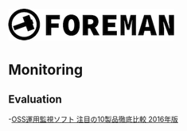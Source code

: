 ![foreman_logo](./img/icon.png)

# Monitoring

## Evaluation

-[OSS運用監視ソフト 注目の10製品徹底比較 2016年版](http://www.atmarkit.co.jp/ait/articles/1604/18/news014.html)
